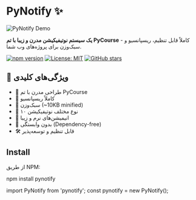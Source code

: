 # PyNotify ✨

![PyNotify Demo](https://raw.githubusercontent.com/meysamShabany/pynotify/main/demo/screenshot.png)

**یک سیستم نوتیفیکیشن مدرن و زیبا با تم PyCourse** - کاملاً قابل تنظیم، ریسپانسیو و سبک‌وزن برای پروژه‌های وب شما.

[![npm version](https://badge.fury.io/js/pynotify.svg)](https://badge.fury.io/js/pynotify)
[![License: MIT](https://img.shields.io/badge/License-MIT-blue.svg)](https://opensource.org/licenses/MIT)
[![GitHub stars](https://img.shields.io/github/stars/your-username/pynotify)](https://github.com/your-username/pynotify/stargazers)

## 🌟 ویژگی‌های کلیدی

- 🎨 طراحی مدرن با تم PyCourse
- 📱 کاملاً ریسپانسیو
- 🚀 سبک‌وزن (~10KB minified)
- 🔧 ۱۰ نوع مختلف نوتیفیکیشن
- 💫 انیمیشن‌های نرم و زیبا
- 🔌 بدون وابستگی (Dependency-free)
- 🛠️ قابل تنظیم و توسعه‌پذیر

## Install
از طریق NPM:

npm install pynotify

import PyNotify from 'pynotify';
const pynotify = new PyNotify();

